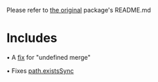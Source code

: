 Please refer to [the original](https://npmjs.com/package/node-merge) package's README.md

# Includes

• A [fix](https://github.com/steerapi/node-merge/pull/2) for "undefined merge"

• Fixes [path.existsSync](https://github.com/steerapi/node-merge/commit/f4ea6b3237eb88ac6ae594e9e23874849715900d)
